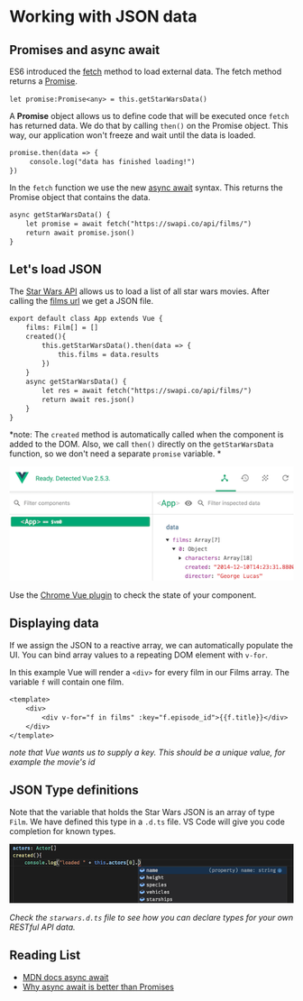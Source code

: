 # Working with JSON data

## Promises and async await

ES6 introduced the [fetch](https://developer.mozilla.org/en-US/docs/Web/API/Fetch_API/Using_Fetch) method to load external data. The fetch method returns a [Promise](https://developer.mozilla.org/en-US/docs/Web/JavaScript/Reference/Global_Objects/Promise). 

`let promise:Promise<any> = this.getStarWarsData()`

A **Promise** object allows us to define code that will be executed once `fetch` has returned data. We do that by calling `then()` on the Promise object. This way, our application won't freeze and wait until the data is loaded.
```
promise.then(data => {
     console.log("data has finished loading!")
})
```
In the `fetch` function we use the new [async await](https://developer.mozilla.org/en-US/docs/Web/JavaScript/Reference/Statements/async_function) syntax. This returns the Promise object that contains the data.
```
async getStarWarsData() {
    let promise = await fetch("https://swapi.co/api/films/")
    return await promise.json()
}
```

## Let's load JSON

The [Star Wars API](https://swapi.co) allows us to load a list of all star wars movies. After calling the [films url](https://swapi.co/api/films/) we get a JSON file.

```
export default class App extends Vue {
    films: Film[] = []
    created(){
        this.getStarWarsData().then(data => {
            this.films = data.results
        })
    }
    async getStarWarsData() {
        let res = await fetch("https://swapi.co/api/films/")
        return await res.json()
    }
}
```
*note: The `created` method is automatically called when the component is added to the DOM. Also, we call `then()` directly on the `getStarWarsData` function, so we don't need a separate `promise` variable. *

![state](./state.png)

Use the [Chrome Vue plugin](https://chrome.google.com/webstore/detail/vuejs-devtools/nhdogjmejiglipccpnnnanhbledajbpd) to check the state of your component.

## Displaying data

If we assign the JSON to a reactive array, we can automatically populate the UI. You can bind array values to a repeating DOM element with `v-for`. 

In this example Vue will render a `<div>` for every film in our Films array. The variable `f` will contain one film.
```
<template>
    <div>
        <div v-for="f in films" :key="f.episode_id">{{f.title}}</div>
    </div>
</template>
```
*note that Vue wants us to supply a key. This should be a unique value, for example the movie's id*

## JSON Type definitions

Note that the variable that holds the Star Wars JSON is an array of type `Film`. We have defined this type in a `.d.ts` file. VS Code will give you code completion for known types. 

![actors](dts.png)

*Check the `starwars.d.ts` file to see how you can declare types for your own RESTful API data.*

## Reading List

- [MDN docs async await](https://developer.mozilla.org/en-US/docs/Web/JavaScript/Reference/Statements/async_function)
- [Why async await is better than Promises](https://hackernoon.com/6-reasons-why-javascripts-async-await-blows-promises-away-tutorial-c7ec10518dd9)
